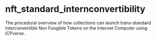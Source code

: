 # nft_standard_internconvertibility
The procedural overview of how collections can launch trans-standard interconvertible Non Fungible Tokens on the Internet Computer using ICPverse.
